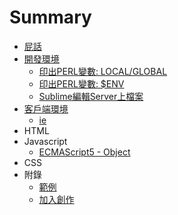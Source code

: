 # Summary

* [屁話](README.md)
* [開發環境](01-SERVER/README.md)
   * [印出PERL變數: LOCAL/GLOBAL](01-SERVER/print_GLOBAL_and_LOCAL.md)
   * [印出PERL變數: $ENV](01-SERVER/print_ENV.md)
   * [Sublime編輯Server上檔案](01-SERVER/edit_server_file_via_sublime.md)
* [客戶端環境](02-CLIENT/README.md)
   * [ie](02-CLIENT/IE/ie-hack.md)
* HTML
* Javascript
    * [ECMAScript5 - Object](04-JavaScript/ECMAScript5/object.md)
* CSS
* 附錄
   * [範例](Example.md)
   * [加入創作](JoinUs.md)
